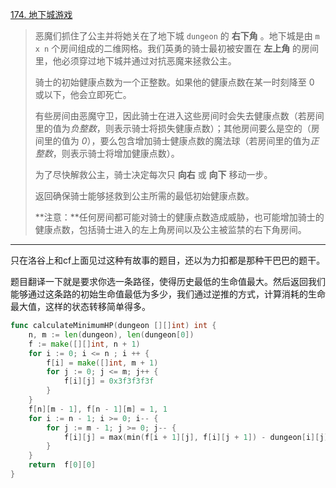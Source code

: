 [174. 地下城游戏](https://leetcode.cn/problems/dungeon-game/)

> 恶魔们抓住了公主并将她关在了地下城 `dungeon` 的 **右下角** 。地下城是由 `m x n` 个房间组成的二维网格。我们英勇的骑士最初被安置在 **左上角** 的房间里，他必须穿过地下城并通过对抗恶魔来拯救公主。
>
> 骑士的初始健康点数为一个正整数。如果他的健康点数在某一时刻降至 0 或以下，他会立即死亡。
>
> 有些房间由恶魔守卫，因此骑士在进入这些房间时会失去健康点数（若房间里的值为*负整数*，则表示骑士将损失健康点数）；其他房间要么是空的（房间里的值为 *0*），要么包含增加骑士健康点数的魔法球（若房间里的值为*正整数*，则表示骑士将增加健康点数）。
>
> 为了尽快解救公主，骑士决定每次只 **向右** 或 **向下** 移动一步。
>
> 返回确保骑士能够拯救到公主所需的最低初始健康点数。
>
> **注意：**任何房间都可能对骑士的健康点数造成威胁，也可能增加骑士的健康点数，包括骑士进入的左上角房间以及公主被监禁的右下角房间。

---

只在洛谷上和cf上面见过这种有故事的题目，还以为力扣都是那种干巴巴的题干。

题目翻译一下就是要求你选一条路径，使得历史最低的生命值最大。然后返回我们能够通过这条路的初始生命值最低为多少，我们通过逆推的方式，计算消耗的生命最大值，这样的状态转移简单得多。

```go
func calculateMinimumHP(dungeon [][]int) int {
    n, m := len(dungeon), len(dungeon[0])
    f := make([][]int, n + 1)
    for i := 0; i <= n ; i ++ {
        f[i] = make([]int, m + 1)
        for j := 0; j <= m; j++ {
            f[i][j] = 0x3f3f3f3f
        }
    }
    f[n][m - 1], f[n - 1][m] = 1, 1
    for i := n - 1; i >= 0; i-- {
        for j := m - 1; j >= 0; j-- {
            f[i][j] = max(min(f[i + 1][j], f[i][j + 1]) - dungeon[i][j], 1)
        }
    }
    return  f[0][0]
}
```

